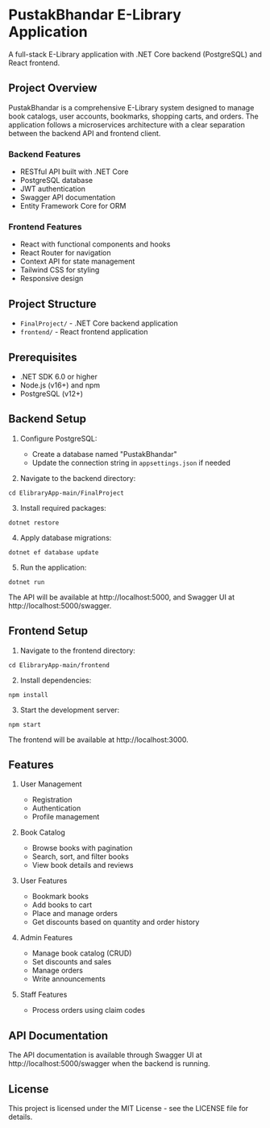 # PustakBhandar E-Library Application

A full-stack E-Library application with .NET Core backend (PostgreSQL) and React frontend.

## Project Overview

PustakBhandar is a comprehensive E-Library system designed to manage book catalogs, user accounts, bookmarks, shopping carts, and orders. The application follows a microservices architecture with a clear separation between the backend API and frontend client.

### Backend Features
- RESTful API built with .NET Core
- PostgreSQL database
- JWT authentication
- Swagger API documentation
- Entity Framework Core for ORM

### Frontend Features
- React with functional components and hooks
- React Router for navigation
- Context API for state management
- Tailwind CSS for styling
- Responsive design

## Project Structure

- `FinalProject/` - .NET Core backend application
- `frontend/` - React frontend application

## Prerequisites

- .NET SDK 6.0 or higher
- Node.js (v16+) and npm
- PostgreSQL (v12+)

## Backend Setup

1. Configure PostgreSQL:
   - Create a database named "PustakBhandar"
   - Update the connection string in `appsettings.json` if needed

2. Navigate to the backend directory:
```
cd ElibraryApp-main/FinalProject
```

3. Install required packages:
```
dotnet restore
```

4. Apply database migrations:
```
dotnet ef database update
```

5. Run the application:
```
dotnet run
```

The API will be available at http://localhost:5000, and Swagger UI at http://localhost:5000/swagger.

## Frontend Setup

1. Navigate to the frontend directory:
```
cd ElibraryApp-main/frontend
```

2. Install dependencies:
```
npm install
```

3. Start the development server:
```
npm start
```

The frontend will be available at http://localhost:3000.

## Features

1. User Management
   - Registration
   - Authentication
   - Profile management

2. Book Catalog
   - Browse books with pagination
   - Search, sort, and filter books
   - View book details and reviews

3. User Features
   - Bookmark books
   - Add books to cart
   - Place and manage orders
   - Get discounts based on quantity and order history

4. Admin Features
   - Manage book catalog (CRUD)
   - Set discounts and sales
   - Manage orders
   - Write announcements

5. Staff Features
   - Process orders using claim codes

## API Documentation

The API documentation is available through Swagger UI at http://localhost:5000/swagger when the backend is running.

## License

This project is licensed under the MIT License - see the LICENSE file for details.
